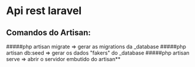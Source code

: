 # Api rest laravel


## Comandos do Artisan:
   
   #####php artisan migrate => gerar as migrations da _database 
   #####php artisan db:seed => gerar os dados "fakers" do _database 
   #####php artisan serve => abrir o servidor embutido do artisan**